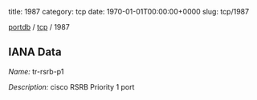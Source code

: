 title: 1987
category: tcp
date: 1970-01-01T00:00:00+0000
slug: tcp/1987

[portdb](/) / [tcp](/category/tcp.html) / 1987


## IANA Data

_Name:_ tr-rsrb-p1

_Description:_ cisco RSRB Priority 1 port

